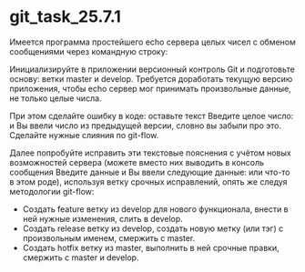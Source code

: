 # git_task_25.7.1
Имеется программа простейшего echo сервера целых чисел с обменом сообщениями через командную строку:

Инициализируйте в приложении версионный контроль Git и подготовьте основу: ветки master и develop. Требуется доработать текущую версию приложения, чтобы echo сервер мог принимать произвольные данные, не только целые числа.

При этом сделайте ошибку в коде: оставьте текст Введите целое число: и Вы ввели число из предыдущей версии, словно вы забыли про это. Сделайте нужные слияния по git-flow.

Далее попробуйте исправить эти текстовые пояснения с учётом новых возможностей сервера (можете вместо них выводить в консоль сообщения Введите данные и Вы ввели следующие данные: или что-то в этом роде), используя ветку срочных исправлений, опять же следуя методологии git-flow:

 - Создать feature ветку из develop для нового функционала, внести в ней нужные изменения, слить в develop.
 - Создать release ветку из develop, создать новую метку (или тэг) с произвольным именем, смержить с master.
 - Создать hotfix ветку из master, выполнить в ней срочные правки, смержить с master и develop.
